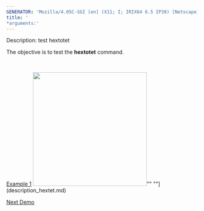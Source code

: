 ```yaml
---
GENERATOR: 'Mozilla/4.05C-SGI [en] (X11; I; IRIX64 6.5 IP30) [Netscape]'
title: '
*arguments:'
---
```


 Description: test hextotet

   The objective is to test the **hextotet** command.

    

   [Example 1](description_hextet.md)
   <img height="300" width="300" src="https://lanl.github.io/LaGriT/assets/images/output_tet_tn.gif">""
   ""](description_hextet.md)





[Next Demo](../../../demos/pset/md/main_pset1.md)

